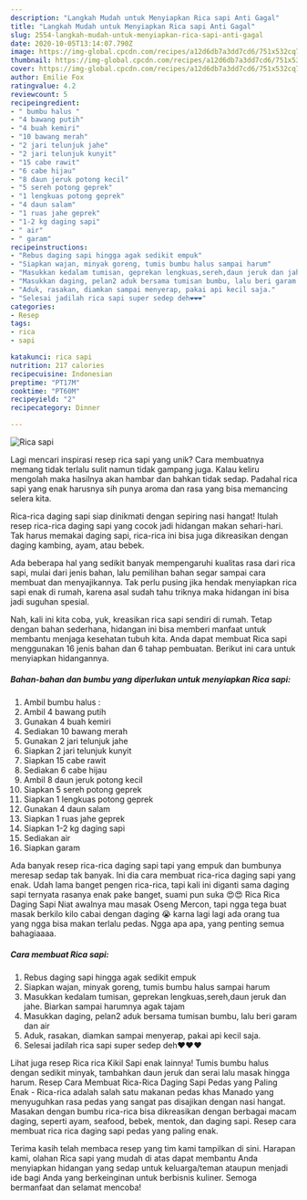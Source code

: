 ```yaml
---
description: "Langkah Mudah untuk Menyiapkan Rica sapi Anti Gagal"
title: "Langkah Mudah untuk Menyiapkan Rica sapi Anti Gagal"
slug: 2554-langkah-mudah-untuk-menyiapkan-rica-sapi-anti-gagal
date: 2020-10-05T13:14:07.790Z
image: https://img-global.cpcdn.com/recipes/a12d6db7a3dd7cd6/751x532cq70/rica-sapi-foto-resep-utama.jpg
thumbnail: https://img-global.cpcdn.com/recipes/a12d6db7a3dd7cd6/751x532cq70/rica-sapi-foto-resep-utama.jpg
cover: https://img-global.cpcdn.com/recipes/a12d6db7a3dd7cd6/751x532cq70/rica-sapi-foto-resep-utama.jpg
author: Emilie Fox
ratingvalue: 4.2
reviewcount: 5
recipeingredient:
- " bumbu halus "
- "4 bawang putih"
- "4 buah kemiri"
- "10 bawang merah"
- "2 jari telunjuk jahe"
- "2 jari telunjuk kunyit"
- "15 cabe rawit"
- "6 cabe hijau"
- "8 daun jeruk potong kecil"
- "5 sereh potong geprek"
- "1 lengkuas potong geprek"
- "4 daun salam"
- "1 ruas jahe geprek"
- "1-2 kg daging sapi"
- " air"
- " garam"
recipeinstructions:
- "Rebus daging sapi hingga agak sedikit empuk"
- "Siapkan wajan, minyak goreng, tumis bumbu halus sampai harum"
- "Masukkan kedalam tumisan, geprekan lengkuas,sereh,daun jeruk dan jahe. Biarkan sampai harumnya agak tajam"
- "Masukkan daging, pelan2 aduk bersama tumisan bumbu, lalu beri garam dan air"
- "Aduk, rasakan, diamkan sampai menyerap, pakai api kecil saja."
- "Selesai jadilah rica sapi super sedep deh❤❤❤"
categories:
- Resep
tags:
- rica
- sapi

katakunci: rica sapi 
nutrition: 217 calories
recipecuisine: Indonesian
preptime: "PT17M"
cooktime: "PT60M"
recipeyield: "2"
recipecategory: Dinner

---
```



![Rica sapi](https://img-global.cpcdn.com/recipes/a12d6db7a3dd7cd6/751x532cq70/rica-sapi-foto-resep-utama.jpg)

Lagi mencari inspirasi resep rica sapi yang unik? Cara membuatnya memang tidak terlalu sulit namun tidak gampang juga. Kalau keliru mengolah maka hasilnya akan hambar dan bahkan tidak sedap. Padahal rica sapi yang enak harusnya sih punya aroma dan rasa yang bisa memancing selera kita.

Rica-rica daging sapi siap dinikmati dengan sepiring nasi hangat! Itulah resep rica-rica daging sapi yang cocok jadi hidangan makan sehari-hari. Tak harus memakai daging sapi, rica-rica ini bisa juga dikreasikan dengan daging kambing, ayam, atau bebek.

Ada beberapa hal yang sedikit banyak mempengaruhi kualitas rasa dari rica sapi, mulai dari jenis bahan, lalu pemilihan bahan segar sampai cara membuat dan menyajikannya. Tak perlu pusing jika hendak menyiapkan rica sapi enak di rumah, karena asal sudah tahu triknya maka hidangan ini bisa jadi suguhan spesial.


Nah, kali ini kita coba, yuk, kreasikan rica sapi sendiri di rumah. Tetap dengan bahan sederhana, hidangan ini bisa memberi manfaat untuk membantu menjaga kesehatan tubuh kita. Anda dapat membuat Rica sapi menggunakan 16 jenis bahan dan 6 tahap pembuatan. Berikut ini cara untuk menyiapkan hidangannya.

<!--inarticleads1-->

##### Bahan-bahan dan bumbu yang diperlukan untuk menyiapkan Rica sapi:

1. Ambil  bumbu halus :
1. Ambil 4 bawang putih
1. Gunakan 4 buah kemiri
1. Sediakan 10 bawang merah
1. Gunakan 2 jari telunjuk jahe
1. Siapkan 2 jari telunjuk kunyit
1. Siapkan 15 cabe rawit
1. Sediakan 6 cabe hijau
1. Ambil 8 daun jeruk potong kecil
1. Siapkan 5 sereh potong geprek
1. Siapkan 1 lengkuas potong geprek
1. Gunakan 4 daun salam
1. Siapkan 1 ruas jahe geprek
1. Siapkan 1-2 kg daging sapi
1. Sediakan  air
1. Siapkan  garam


Ada banyak resep rica-rica daging sapi tapi yang empuk dan bumbunya meresap sedap tak banyak. Ini dia cara membuat rica-rica daging sapi yang enak. Udah lama banget pengen rica-rica, tapi kali ini diganti sama daging sapi ternyata rasanya enak pake banget, suami pun suka 😍😍 Rica Rica Daging Sapi Niat awalnya mau masak Oseng Mercon, tapi ngga tega buat masak berkilo kilo cabai dengan daging 😭 karna lagi lagi ada orang tua yang ngga bisa makan terlalu pedas. Ngga apa apa, yang penting semua bahagiaaaa. 

<!--inarticleads2-->

##### Cara membuat Rica sapi:

1. Rebus daging sapi hingga agak sedikit empuk
1. Siapkan wajan, minyak goreng, tumis bumbu halus sampai harum
1. Masukkan kedalam tumisan, geprekan lengkuas,sereh,daun jeruk dan jahe. Biarkan sampai harumnya agak tajam
1. Masukkan daging, pelan2 aduk bersama tumisan bumbu, lalu beri garam dan air
1. Aduk, rasakan, diamkan sampai menyerap, pakai api kecil saja.
1. Selesai jadilah rica sapi super sedep deh❤❤❤


Lihat juga resep Rica rica Kikil Sapi enak lainnya! Tumis bumbu halus dengan sedikit minyak, tambahkan daun jeruk dan serai lalu masak hingga harum. Resep Cara Membuat Rica-Rica Daging Sapi Pedas yang Paling Enak - Rica-rica adalah salah satu makanan pedas khas Manado yang menyuguhkan rasa pedas yang sangat pas disajikan dengan nasi hangat. Masakan dengan bumbu rica-rica bisa dikreasikan dengan berbagai macam daging, seperti ayam, seafood, bebek, mentok, dan daging sapi. Resep cara membuat rica rica daging sapi pedas yang paling enak. 

Terima kasih telah membaca resep yang tim kami tampilkan di sini. Harapan kami, olahan Rica sapi yang mudah di atas dapat membantu Anda menyiapkan hidangan yang sedap untuk keluarga/teman ataupun menjadi ide bagi Anda yang berkeinginan untuk berbisnis kuliner. Semoga bermanfaat dan selamat mencoba!
